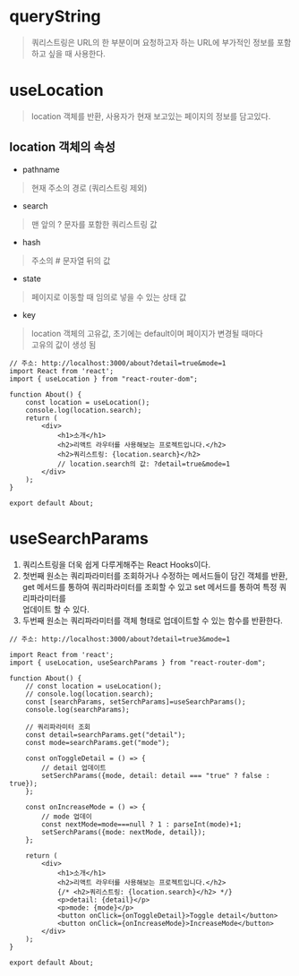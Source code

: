 # queryString
> 쿼리스트링은 URL의 한 부분이며 요청하고자 하는 URL에 부가적인 정보를 포함하고 싶을 때 사용한다.

# useLocation
> location 객체를 반환, 사용자가 현재 보고있는 페이지의 정보를 담고있다.

## location 객체의 속성
* pathname
> 현재 주소의 경로 (쿼리스트링 제외)
* search
> 맨 앞의 ? 문자를 포함한 쿼리스트링 값
* hash
> 주소의 # 문자열 뒤의 값
* state
> 페이지로 이동할 때 임의로 넣을 수 있는 상태 값
* key
> location 객체의 고유값, 초기에는 default이며 페이지가 변경될 때마다  
> 고유의 값이 생성 됨
```
// 주소: http://localhost:3000/about?detail=true&mode=1
import React from 'react';
import { useLocation } from "react-router-dom";

function About() {
    const location = useLocation();
    console.log(location.search);
    return (
        <div>
            <h1>소개</h1>
            <h2>리액트 라우터를 사용해보는 프로젝트입니다.</h2>
            <h2>쿼리스트링: {location.search}</h2>
            // location.search의 값: ?detail=true&mode=1
        </div>
    );
}

export default About;
```
# useSearchParams
1. 쿼리스트링을 더욱 쉽게 다루게해주는 React Hooks이다.
2. 첫번째 원소는 쿼리파라미터를 조회하거나 수정하는 메서드들이 담긴 객체를 반환,  
   get 메서드를 통하여 쿼리파라미터를 조회할 수 있고 set 메서드를 통하여 특정 쿼리파라미터를  
   업데이트 할 수 있다.
3. 두번째 원소는 쿼리파라미터를 객체 형태로 업데이트할 수 있는 함수를 반환한다.
```
// 주소: http://localhost:3000/about?detail=true3&mode=1
    
import React from 'react';
import { useLocation, useSearchParams } from "react-router-dom";

function About() {
    // const location = useLocation();
    // console.log(location.search);
    const [searchParams, setSerchParams]=useSearchParams();
    console.log(searchParams);

    // 쿼리파라미터 조회
    const detail=searchParams.get("detail");
    const mode=searchParams.get("mode");
   
    const onToggleDetail = () => {
        // detail 업데이트
        setSerchParams({mode, detail: detail === "true" ? false : true});
    };

    const onIncreaseMode = () => {
        // mode 업데이
        const nextMode=mode===null ? 1 : parseInt(mode)+1;
        setSerchParams({mode: nextMode, detail});
    };

    return (
        <div>
            <h1>소개</h1>
            <h2>리액트 라우터를 사용해보는 프로젝트입니다.</h2>
            {/* <h2>쿼리스트링: {location.search}</h2> */}
            <p>detail: {detail}</p>
            <p>mode: {mode}</p>
            <button onClick={onToggleDetail}>Toggle detail</button>
            <button onClick={onIncreaseMode}>IncreaseMode</button>
        </div>
    );
}

export default About;
```
